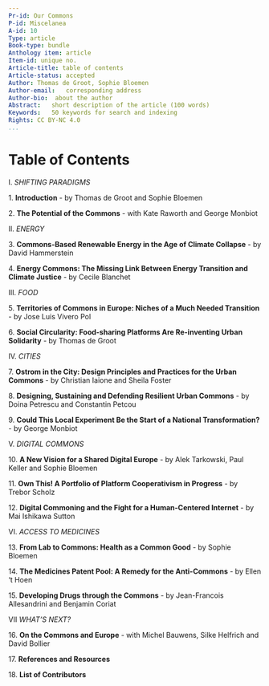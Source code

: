 ```yaml
---
Pr-id: Our Commons
P-id: Miscelanea
A-id: 10
Type: article
Book-type: bundle
Anthology item: article
Item-id: unique no.
Article-title: table of contents
Article-status: accepted
Author: Thomas de Groot, Sophie Bloemen
Author-email:   corresponding address
Author-bio:  about the author
Abstract:   short description of the article (100 words)
Keywords:   50 keywords for search and indexing
Rights: CC BY-NC 4.0
...
```



# Table of Contents

I. *SHIFTING PARADIGMS*

1\. **Introduction** - by Thomas de Groot and Sophie Bloemen

2\. **The Potential of the Commons** - with Kate Raworth and George
Monbiot

II\. *ENERGY*

3\. **Commons-Based Renewable Energy in the Age of Climate Collapse** -
by David Hammerstein

4\. **Energy Commons: The Missing Link Between Energy Transition and
Climate Justice** - by Cecile Blanchet

III\. *FOOD*

5\. **Territories of Commons in Europe: Niches of a Much Needed
Transition** - by Jose Luis Vivero Pol

6\. **Social Circularity: Food-sharing Platforms Are Re-inventing Urban
Solidarity** - by Thomas de Groot

IV\. *CITIES*

7\. **Ostrom in the City: Design Principles and Practices for the Urban
Commons** - by Christian Iaione and Sheila Foster

8\. **Designing, Sustaining and Defending Resilient Urban Commons** - by
Doina Petrescu and Constantin Petcou

9\. **Could This Local Experiment Be the Start of a National
Transformation?** - by George Monbiot

V. *DIGITAL COMMONS*

10\. **A New Vision for a Shared Digital Europe** - by Alek Tarkowski,
Paul Keller and Sophie Bloemen

11\. **Own This! A Portfolio of Platform Cooperativism in Progress** - by
Trebor Scholz

12\. **Digital Commoning and the Fight for a Human-Centered Internet** -
by Mai Ishikawa Sutton

VI\. *ACCESS TO MEDICINES*

13\. **From Lab to Commons: Health as a Common Good** - by Sophie
Bloemen

14\. **The Medicines Patent Pool: A Remedy for the Anti-Commons** - by
Ellen ‘t Hoen

15\. **Developing Drugs through the Commons** - by Jean-Francois
Allesandrini and Benjamin Coriat

VII *WHAT’S NEXT?*

16\. **On the Commons and Europe** - with Michel Bauwens,
Silke Helfrich and David Bollier

17\. **References and Resources**

18\. **List of Contributors**
